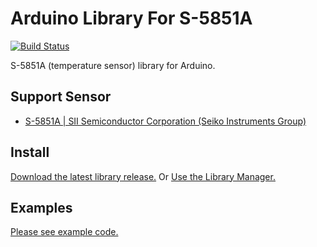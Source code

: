 # Arduino Library For S-5851A

[![Build Status](https://travis-ci.org/jakalada/Arduino-S11059.svg?branch=master)](https://travis-ci.org/jakalada/Arduino-S5851A)

S-5851A (temperature sensor) library for Arduino.

## Support Sensor

- [S-5851A | SII Semiconductor Corporation (Seiko Instruments Group)](http://www.sii-ic.com/en/semicon/datasheets/sensor/temperature-sensor-ic/s-5851a/)

## Install

[Download the latest library release.](https://github.com/jakalada/Arduino-S5851A/releases/latest) Or [Use the Library Manager.](https://www.arduino.cc/en/Guide/Libraries#toc3)

## Examples

[Please see example code.](./examples)

